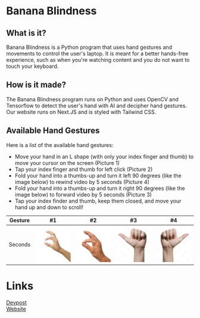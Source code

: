 # Banana Blindness

## What is it?
Banana Blindness is a Python program that uses hand gestures and movements to control the user's laptop. It is meant for a better hands-free experience, such as when you're watching content and you do not want to touch your keyboard.

## How is it made?
The Banana Blindness program runs on Python and uses OpenCV and Tensorflow to detect the user's hand with AI and decipher hand gestures. Our website runs on Next.JS and is styled with Tailwind CSS.

## Available Hand Gestures
Here is a list of the available hand gestures:
- Move your hand in an L shape (with only your index finger and thumb) to move your cursor on the screen (Picture 1)<br>
- Tap your index finger and thumb for left click (Picture 2)<br>
- Fold your hand into a thumbs-up and turn it left 90 degrees (like the image below) to rewind video by 5 seconds (Picture 4)<br>
- Fold your hand into a thumbs-up and turn it right 90 degrees (like the image below) to forward video by 5 seconds (Picture 3)<br>
- Tap your index finder and thumb, keep them closed, and move your hand up and down to scroll!<br>

| Gesture |  #1   |  #2   |  #3   |  #4   | 
| :-----: | :---: | :---: | :---: | :---: |
| Seconds |  <img src="readme/cursor.jpg" width="250">  |  <img src="readme/click.jpg" width="250">  |  <img src="readme/rewind.jpg" width="250">  |  <img src="readme/forward.jpg" width="250">  |

# Links
[Devpost](#)<br>
[Website](#)